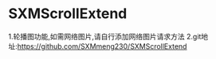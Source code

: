 # SXMScrollExtend
1.轮播图功能,如需网络图片,请自行添加网络图片请求方法
2.git地址:https://github.com/SXMmeng230/SXMScrollExtend
